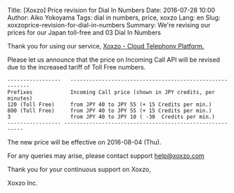 Title: [Xoxzo] Price revision for Dial In Numbers
Date: 2016-07-28 10:00
Author: Aiko Yokoyama
Tags: dial in numbers, price, xoxzo
Lang: en
Slug: xoxzoprice-revision-for-dial-in-numbers
Summary: We're revising our prices for our Japan toll-free and 03 Dial In Numbers


Thank you for using our service, [Xoxzo - Cloud Telephony
Platform.](https://www.xoxzo.com/en/)

Please let us announce that the price on Incoming Call API will be
revised due to the increased tariff of Toll Free numbers.

    -----------------   ---------------------------------------------------------
    Prefixes            Incoming Call price (shown in JPY credits, per minutes)
    120 (Toll Free)     from JPY 40 to JPY 55 (+ 15 Credits per min.)
    800 (Toll Free)     from JPY 40 to JPY 55 (+ 15 Credits per min.)
    3                   from JPY 40 to JPY 10 ( -30  Credits per min.)
    ----------------- ---------------------------------------------------------

The new price will be effective on 2016-08-04 (Thu).

For any queries may arise, please contact support <help@xoxzo.com>

Thank you for your continuous support on Xoxzo,

Xoxzo Inc.
